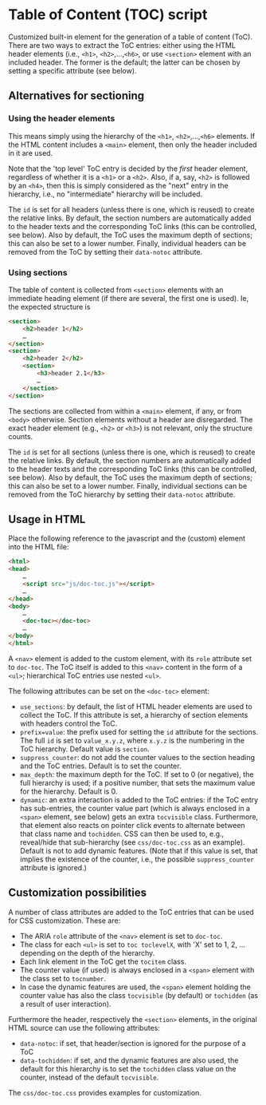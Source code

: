 # Table of Content (TOC) script

Customized built-in element for the generation of a table of content (ToC). There are two ways to extract the ToC entries: either using the HTML header elements (i.e., `<h1>`, `<h2>`,…,`<h6>`, or use `<section>` element with an included header. The former is the default; the latter can be chosen by setting a specific attribute (see below).

## Alternatives for sectioning

### Using the header elements

This means simply using the hierarchy of the `<h1>`, `<h2>`,…,`<h6>` elements. If the HTML content includes a `<main>` element, then only the header included in it are used.

Note that the 'top level' ToC entry is decided by the _first_ header element, regardless of whether it is a `<h1>` or a `<h2>`. Also, if a, say, `<h2>` is followed by an `<h4>`, then this is simply considered as the "next" entry in the hierarchy, i.e., no "intermediate" hierarchy will be included.

The `id` is set for all headers (unless there is one, which is reused) to create the relative links. By default, the section numbers are automatically added to the header texts and the corresponding ToC links (this can be controlled, see below). Also by default, the ToC uses the maximum depth of sections; this can also be set to a lower number. Finally, individual headers can be removed from the ToC by setting their `data-notoc` attribute.

### Using sections

The table of content is collected from `<section>` elements with an immediate heading element (if there are several, the first one is used). Ie, the expected structure is

```html
<section>
    <h2>header 1</h2>
    …
</section>
<section>
    <h2>header 2</h2>
    <section>
        <h3>header 2.1</h3>
        …
    </section>
</section>
```

The sections are collected from within a `<main>` element, if any, or from `<body>` otherwise. Section elements without a header are disregarded. The exact header element (e.g., `<h2>` or `<h3>`) is not relevant, only the structure counts.

The `id` is set for all sections (unless there is one, which is reused) to create the relative links. By default, the section numbers are automatically added to the header texts and the corresponding ToC links (this can be controlled, see below). Also by default, the ToC uses the maximum depth of sections; this can also be set to a lower number. Finally, individual sections can be removed from the ToC hierarchy by setting their `data-notoc` attribute.

## Usage in HTML

Place the following reference to the javascript and the (custom) element into the HTML file:

```html
<html>
<head>
    …
    <script src="js/doc-toc.js"></script>
    …
</head>
<body>
    …
    <doc-toc></doc-toc>
    …
</body>
</html>
```

A `<nav>` element is added to the custom element, with its `role` attribute set to `doc-toc`. The ToC itself is added to this `<nav>` content in the form of a `<ul>`; hierarchical ToC entries use nested `<ul>`.

The following attributes can be set on the `<doc-toc>` element:

- `use_sections`: by default, the list of HTML header elements are used to collect the ToC. If this attribute is set, a hierarchy of section elements with headers control the ToC.
- `prefix=value`: the prefix used for setting the `id` attribute for the sections. The full `id` is set to `value_x.y.z`, where `x.y.z` is the numbering in the ToC hierarchy. Default value is `section`.
- `suppress_counter`: do not add the counter values to the section heading and the ToC entries. Default is to set the counter.
- `max_depth`: the maximum depth for the ToC. If set to 0 (or negative), the full hierarchy is used; if a positive number, that sets the maximum value for the hierarchy. Default is 0.
- `dynamic`: an extra interaction is added to the ToC entries: if the ToC entry has sub-entries, the counter value part (which is always enclosed in a `<span>` element, see below) gets an extra `tocvisible` class. Furthermore, that element also reacts on pointer click events to alternate between that class name and `tochidden`. CSS can then be used to, e.g., reveal/hide that sub-hierarchy (see `css/doc-toc.css` as an example). Default is not to add dynamic features. (Note that if this value is set, that implies the existence of the counter, i.e., the  possible  `suppress_counter` attribute is ignored.)

## Customization possibilities

A number of class attributes are added to the ToC entries that can be used for CSS customization. These are:

- The ARIA `role` attribute of the `<nav>` element is set to `doc-toc`.
- The class for each `<ul>` is set to  `toc toclevelX`, with 'X' set to 1, 2, ... depending on the depth of the hierarchy.
- Each link element in the ToC get the `tocitem` class.
- The counter value (if used) is always enclosed in a `<span>` element with the class set to `tocnumber`.
- In case the dynamic features are used, the `<span>` element holding the counter value has also the class `tocvisible` (by default) or `tochidden` (as a result of user interaction).

Furthermore the header, respectively the `<section>` elements, in the original HTML source can use the following attributes:

- `data-notoc`: if set, that header/section is ignored for the purpose of a ToC
- `data-tochidden`: if set, and the dynamic features are also used, the default for this hierarchy is to set the `tochidden` class value on the counter, instead of the default `tocvisible`.

The `css/doc-toc.css` provides examples for customization.
